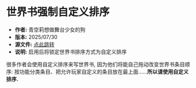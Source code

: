 # 世界书强制自定义排序

- **作者:** 青空莉想做舞台少女的狗
- **版本:** 2025/07/30
- **源文件:** [点此跳转](https://gitgud.io/StageDog/tavern_resource/-/tree/main/src)
- **说明:** 启用后将锁定世界书排序方式为自定义排序

很多作者会使用自定义排序来写世界书, 因为他们将能自己拖动改变世界书条目顺序: 按功能分类条目、把允许玩家自定义的条目放在最上面……**所以请使用自定义排序.**
